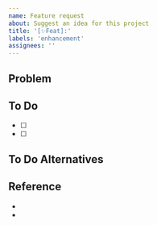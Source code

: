```yaml
---
name: Feature request
about: Suggest an idea for this project
title: '[✨Feat]:'
labels: 'enhancement'
assignees: ''
---
```


## Problem
<!--A clear and concise description of what the problem is. Ex. I'm always frustrated when [...] !-->

## To Do
<!-- A clear and concise description of what you want to happen. !-->
- [ ]
- [ ]

## To Do Alternatives
<!-- A clear and concise description of any alternative solutions or features you've considered.
If you are not necessary, please delete this section. !-->

## Reference
<!-- Add any other context or screenshots about the feature request here.!-->
- 
- 